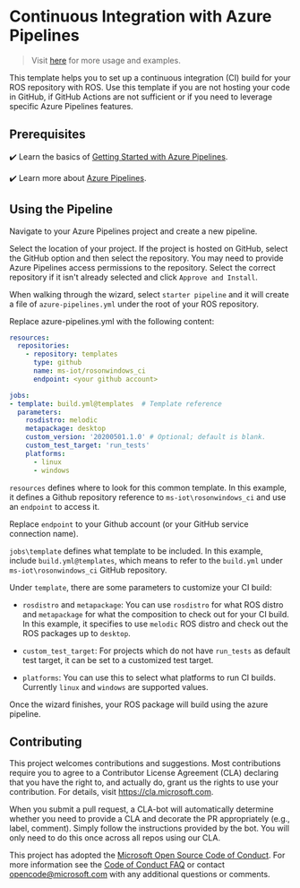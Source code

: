 # Continuous Integration with Azure Pipelines

> Visit [here](https://ms-iot.github.io/ROSOnWindows/GettingStarted/AzureSetupCI.html) for more usage and examples.

This template helps you to set up a continuous integration (CI) build for your ROS repository with ROS.
Use this template if you are not hosting your code in GitHub, if GitHub Actions are not sufficient or if you need to leverage specific Azure Pipelines features.

## Prerequisites

✔️ Learn the basics of [Getting Started with Azure Pipelines](https://docs.microsoft.com/en-us/azure/devops/pipelines/get-started/?view=azure-devops).

✔️ Learn more about [Azure Pipelines](https://docs.microsoft.com/en-us/azure/devops/pipelines/?view=azure-devops).

## Using the Pipeline

Navigate to your Azure Pipelines project and create a new pipeline.

Select the location of your project. If the project is hosted on GitHub, select the GitHub option and then select the repository. You may need to provide Azure Pipelines access permissions to the repository. Select the correct repository if it isn't already selected and click `Approve and Install`.

When walking through the wizard, select `starter pipeline` and it will create a file of `azure-pipelines.yml` under the root of your ROS repository.

Replace azure-pipelines.yml with the following content:

```yaml
resources:
  repositories:
    - repository: templates
      type: github
      name: ms-iot/rosonwindows_ci
      endpoint: <your github account>

jobs:
- template: build.yml@templates  # Template reference
  parameters:
    rosdistro: melodic
    metapackage: desktop
    custom_version: '20200501.1.0' # Optional; default is blank.
    custom_test_target: 'run_tests'
    platforms:
      - linux
      - windows
```

`resources` defines where to look for this common template. In this example, it defines a Github repository reference to `ms-iot\rosonwindows_ci` and use an `endpoint` to access it. 

Replace `endpoint` to your Github account (or your GitHub service connection name).

`jobs\template` defines what template to be included. In this example, include `build.yml@templates`, which means to refer to the `build.yml` under `ms-iot\rosonwindows_ci` GitHub repository.

Under `template`, there are some parameters to customize your CI build:

* `rosdistro` and `metapackage`: You can use `rosdistro` for what ROS distro and `metapackage` for what the composition to check out for your CI build. In this example, it specifies to use `melodic` ROS distro and check out the ROS packages up to `desktop`.

* `custom_test_target`: For projects which do not have  `run_tests` as default test target, it can be set to a customized test target.

* `platforms`: You can use this to select what platforms to run CI builds. Currently `linux` and `windows` are supported values.

Once the wizard finishes, your ROS package will build using the azure pipeline.

## Contributing

This project welcomes contributions and suggestions.  Most contributions require you to agree to a
Contributor License Agreement (CLA) declaring that you have the right to, and actually do, grant us
the rights to use your contribution. For details, visit https://cla.microsoft.com.

When you submit a pull request, a CLA-bot will automatically determine whether you need to provide
a CLA and decorate the PR appropriately (e.g., label, comment). Simply follow the instructions
provided by the bot. You will only need to do this once across all repos using our CLA.

This project has adopted the [Microsoft Open Source Code of Conduct](https://opensource.microsoft.com/codeofconduct/).
For more information see the [Code of Conduct FAQ](https://opensource.microsoft.com/codeofconduct/faq/) or
contact [opencode@microsoft.com](mailto:opencode@microsoft.com) with any additional questions or comments.
